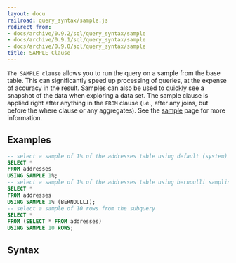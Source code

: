 ```yaml
---
layout: docu
railroad: query_syntax/sample.js
redirect_from:
- docs/archive/0.9.2/sql/query_syntax/sample
- docs/archive/0.9.1/sql/query_syntax/sample
- docs/archive/0.9.0/sql/query_syntax/sample
title: SAMPLE Clause
---
```


`The SAMPLE clause` allows you to run the query on a sample from the base table. This can significantly speed up processing of queries, at the expense of accuracy in the result. Samples can also be used to quickly see a snapshot of the data when exploring a data set. The sample clause is applied right after anything in the `FROM` clause (i.e., after any joins, but before the where clause or any aggregates). See the [sample](../../sql/samples) page for more information.

## Examples

```sql
-- select a sample of 1% of the addresses table using default (system) sampling
SELECT *
FROM addresses
USING SAMPLE 1%;
-- select a sample of 1% of the addresses table using bernoulli sampling
SELECT *
FROM addresses
USING SAMPLE 1% (BERNOULLI);
-- select a sample of 10 rows from the subquery
SELECT *
FROM (SELECT * FROM addresses)
USING SAMPLE 10 ROWS;
```

## Syntax

<div id="rrdiagram"></div>